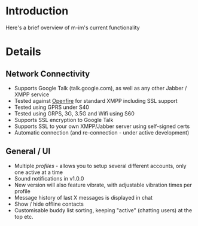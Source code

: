 # Introduction #

Here's a brief overview of m-im's current functionality

# Details #

## Network Connectivity ##
  * Supports Google Talk (talk.google.com), as well as any other Jabber / XMPP service
  * Tested against [Openfire](http://www.igniterealtime.org/downloads/index.jsp#openfire) for standard XMPP including SSL support
  * Tested using GPRS under S40
  * Tested using GRPS, 3G, 3.5G and Wifi using S60
  * Supports SSL encryption to Google Talk
  * Supports SSL to your own XMPP/Jabber server using self-signed certs
  * Automatic connection (and re-connection - under active development)

## General / UI ##
  * Multiple _profiles_ - allows you to setup several different accounts, only one active at a time
  * Sound notifications in v1.0.0
  * New version will also feature vibrate, with adjustable vibration times per profile
  * Message history of last X messages is displayed in chat
  * Show / hide offline contacts
  * Customisable buddy list sorting, keeping "active" (chatting users) at the top etc.